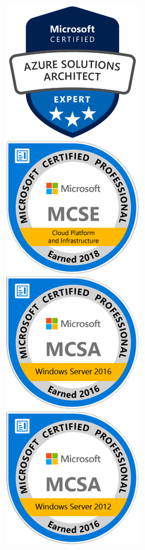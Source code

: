 <img src="images/azure-solutions-architect-expert-600x600.png" text="Microsoft Azure Solutions Architect Expert" width="352" height="352" />
<img src="images/MCSE-Cloud-Platform-Infrastructure-2018.png" text="Cloud Platform and Infrastructure" />
<img src="images/MCSA-Windows-Server-2016.png" text="Windows Server 2016" />
<img src="images/MCSA-Windows-Server-2012R2.png" text="Windows Server 2012 R2" />
